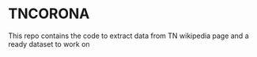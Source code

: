 # TNCORONA
This repo contains the code to extract data from TN wikipedia page and a ready dataset to work on
